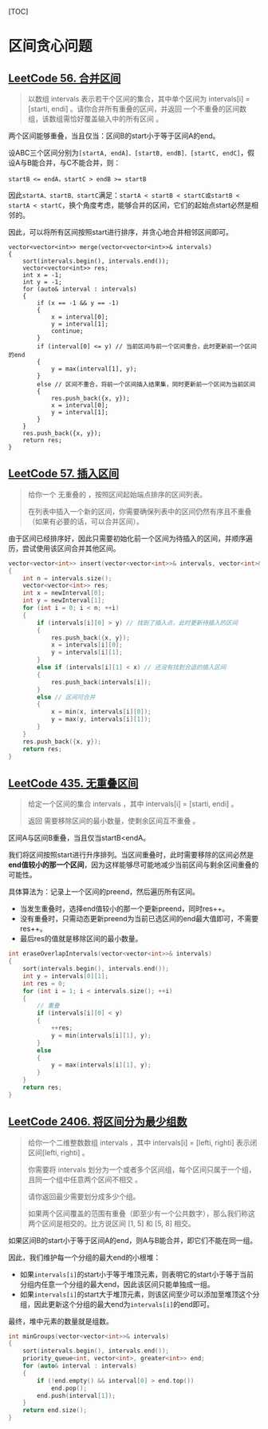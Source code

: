 [TOC]

# 区间贪心问题

## [LeetCode 56. 合并区间](https://leetcode.cn/problems/merge-intervals/)

> 以数组 intervals 表示若干个区间的集合，其中单个区间为 intervals[i] = [starti, endi] 。请你合并所有重叠的区间，并返回 一个不重叠的区间数组，该数组需恰好覆盖输入中的所有区间 。

两个区间能够重叠，当且仅当：区间B的start小于等于区间A的end。

设ABC三个区间分别为`[startA, endA]、[startB, endB]、[startC, endC]`，假设A与B能合并，与C不能合并，则：

`startB <= endA，startC > endB >= startB`

因此`startA、startB、startC`满足：`startA < startB < startC或startB < startA < startC`，换个角度考虑，能够合并的区间，它们的起始点start必然是相邻的。

因此，可以将所有区间按照start进行排序，并贪心地合并相邻区间即可。

```
vector<vector<int>> merge(vector<vector<int>>& intervals) 
{
    sort(intervals.begin(), intervals.end());
    vector<vector<int>> res;
    int x = -1;
    int y = -1;
    for (auto& interval : intervals)
    {
        if (x == -1 && y == -1)
        {
            x = interval[0];
            y = interval[1];
            continue;
        }
        if (interval[0] <= y) // 当前区间与前一个区间重合，此时更新前一个区间的end
        {
        	y = max(interval[1], y);
        }
        else // 区间不重合，将前一个区间插入结果集，同时更新前一个区间为当前区间
        {
            res.push_back({x, y});
            x = interval[0];
            y = interval[1];
        }
    }
    res.push_back({x, y});
    return res;
}
```

## [LeetCode 57. 插入区间](https://leetcode.cn/problems/insert-interval/)

> 给你一个 无重叠的 ，按照区间起始端点排序的区间列表。
>
> 在列表中插入一个新的区间，你需要确保列表中的区间仍然有序且不重叠（如果有必要的话，可以合并区间）。

由于区间已经排序好，因此只需要初始化前一个区间为待插入的区间，并顺序遍历，尝试使用该区间合并其他区间。

```C++
vector<vector<int>> insert(vector<vector<int>>& intervals, vector<int>& newInterval) 
{
    int n = intervals.size();
    vector<vector<int>> res;
    int x = newInterval[0];
    int y = newInterval[1]; 
    for (int i = 0; i < n; ++i)
    {
        if (intervals[i][0] > y) // 找到了插入点，此时更新待插入的区间
        {
            res.push_back({x, y});
            x = intervals[i][0];
            y = intervals[i][1];
        }
        else if (intervals[i][1] < x) // 还没有找到合适的插入区间
        {
            res.push_back(intervals[i]);
        }
        else // 区间可合并
        {
            x = min(x, intervals[i][0]);
            y = max(y, intervals[i][1]);
        }
    }
    res.push_back({x, y});
    return res;
}
```

## [LeetCode 435. 无重叠区间](https://leetcode.cn/problems/non-overlapping-intervals/)

> 给定一个区间的集合 intervals ，其中 intervals[i] = [starti, endi] 。
>
> 返回 需要移除区间的最小数量，使剩余区间互不重叠 。

区间A与区间B重叠，当且仅当startB<endA。

我们将区间按照start进行升序排列。当区间重叠时，此时需要移除的区间必然是**end值较小的那一个区间**，因为这样能够尽可能地减少当前区间与剩余区间重叠的可能性。

具体算法为：记录上一个区间的preend，然后遍历所有区间。

- 当发生重叠时，选择end值较小的那一个更新preend，同时res++。
- 没有重叠时，只需动态更新preend为当前已选区间的end最大值即可，不需要res++。
- 最后res的值就是移除区间的最小数量。

```C++
int eraseOverlapIntervals(vector<vector<int>>& intervals) 
{
    sort(intervals.begin(), intervals.end());
    int y = intervals[0][1];
    int res = 0;
    for (int i = 1; i < intervals.size(); ++i)
    {
        // 重叠
        if (intervals[i][0] < y)
        {
            ++res;
            y = min(intervals[i][1], y);
        }
        else
        {
            y = max(intervals[i][1], y);
        }
    }
    return res;
}
```

## [LeetCode 2406. 将区间分为最少组数](https://leetcode.cn/problems/divide-intervals-into-minimum-number-of-groups/)

> 给你一个二维整数数组 intervals ，其中 intervals[i] = [lefti, righti] 表示闭区间[lefti, righti] 。
>
> 你需要将 intervals 划分为一个或者多个区间组，每个区间只属于一个组，且同一个组中任意两个区间不相交 。
>
> 请你返回最少需要划分成多少个组。
>
> 如果两个区间覆盖的范围有重叠（即至少有一个公共数字），那么我们称这两个区间是相交的。比方说区间 [1, 5] 和 [5, 8] 相交。
>

如果区间B的start小于等于区间A的end，则A与B能合并，即它们不能在同一组。

因此，我们维护每一个分组的最大end的小根堆：

- 如果`intervals[i]`的start小于等于堆顶元素，则表明它的start小于等于当前分组内任意一个分组的最大end，因此该区间只能单独成一组。
- 如果`intervals[i]`的start大于堆顶元素，则该区间至少可以添加至堆顶这个分组，因此更新这个分组的最大end为`intervals[i]`的end即可。

最终，堆中元素的数量就是组数。

```c++
int minGroups(vector<vector<int>>& intervals) 
{
    sort(intervals.begin(), intervals.end());
    priority_queue<int, vector<int>, greater<int>> end;
    for (auto& interval : intervals)
    {
        if (!end.empty() && interval[0] > end.top())
        	end.pop();
        end.push(interval[1]);
    }
    return end.size();
}
```


